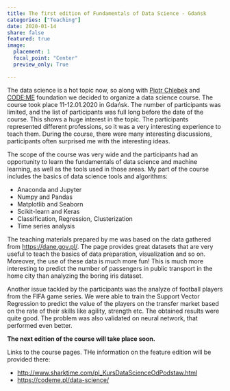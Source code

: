 ```yaml
---
title: The first edition of Fundamentals of Data Science - Gdańsk
categories: ["Teaching"]
date: 2020-01-14
share: false
featured: true
image:
  placement: 1
  focal_point: "Center"
  preview_only: True

---
```


The data science is a hot topic now, so along with [Piotr Chlebek](http://sharktime.com/en_About.html) and [CODE:ME](https://codeme.pl/) foundation we decided to organize a data science course. The course took place 11-12.01.2020 in Gdańsk.  The number of participants was limited, and the list of participants was full long before the date of the course. This shows a huge interest in the topic. The participants represented different professions, so it was a very interesting experience to teach them. During the course, there were many interesting discussions, participants often surprised me with the interesting ideas.

The scope of the course was very wide and the participants had an opportunity to learn the fundamentals of data science and machine learning, as well as the tools used in those areas.
My part of the course includes the basics of data science tools and algorithms:
- Anaconda and Jupyter
- Numpy and Pandas
- Matplotlib and Seaborn
- Scikit-learn and Keras
- Classification, Regression, Clusterization
- Time series analysis

The teaching materials prepared by me was based on the data gathered from https://dane.gov.pl/. The page provides great datasets that are very useful to teach the basics of data preparation, visualization and so on. Moreover, the use of these data is much more fun! This is much more interesting to predict the number of passengers in public transport in the home city than analyzing the boring iris dataset.

Another issue tackled by the participants was the analyze of football players from the FIFA game series. We were able to train the Support Vector Regression to predict the value of the players on the transfer market based on the rate of their skills like agility, strength etc. The obtained results were quite good. The problem was also validated on neural network, that performed even better.

**The next edition of the course will take place soon.**

Links to the course pages. THe information on the feature edition will be provided there:
- http://www.sharktime.com/pl_KursDataScienceOdPodstaw.html
- https://codeme.pl/data-science/

